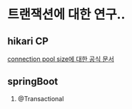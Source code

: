 # 트랜잭션에 대한 연구..

## hikari CP
[connection pool size에 대한 공식 문서](https://github.com/brettwooldridge/HikariCP/wiki/About-Pool-Sizing)

## springBoot
1. @Transactional